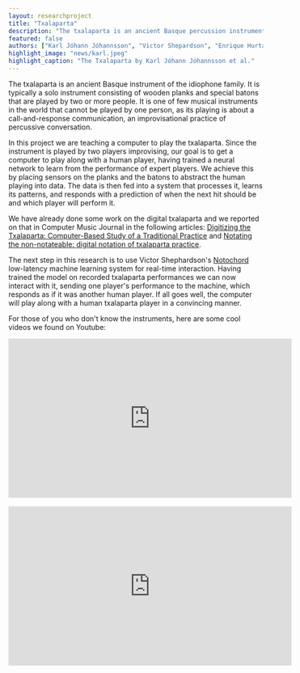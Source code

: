 ```yaml
---
layout: researchproject
title: "Txalaparta"
description: "The txalaparta is an ancient Basque percussion instrument."
featured: false
authors: ["Karl Jóhann Jóhannsson", "Victor Shepardson", "Enrique Hurtado", "Thor Magnusson"]
highlight_image: "news/karl.jpeg"
highlight_caption: "The Txalaparta by Karl Jóhann Jóhannsson et al."
---
```



The txalaparta is an ancient Basque instrument of the idiophone family. It is typically a solo instrument consisting of wooden planks and special batons that are played by two or more people. It is one of few musical instruments in the world that cannot be played by one person, as its playing is about a call-and-response communication, an improvisational practice of percussive conversation. 

In this project we are teaching a computer to play the txalaparta. Since the instrument is played by two players improvising, our goal is to get a computer to play along with a human player, having trained a neural network to learn from the performance of expert players. We achieve this by placing sensors on the planks and the batons to abstract the human playing into data. The data is then fed into a system that processes it, learns its patterns, and responds with a prediction of when the next hit should be and which player will perform it. 

We have already done some work on the digital txalaparta and we reported on that in Computer Music Journal in the following articles: <a href="http://users.sussex.ac.uk/~thm21/thor/pdfs/HurtadoMagnussonRekalde.pdf">Digitizing the Txalaparta: Computer-Based Study of a Traditional Practice</a> and <a href="http://users.sussex.ac.uk/~thm21/thor/pdfs/Hurtado_Magnusson_TENOR_2016.pdf">Notating the non-notateable: digital notation of txalaparta practice</a>.

The next step in this research is to use Victor Shephardson's <a href="/research/notochord">Notochord</a> low-latency machine learning system for real-time interaction. Having trained the model on recorded txalaparta performances we can now interact with it, sending one player's performance to the machine, which responds as if it was another human player. If all goes well, the computer will play along with a human txalaparta player in a convincing manner.

For those of you who don't know the instruments, here are some cool videos we found on Youtube:

<iframe width="560" height="315" src="https://www.youtube.com/embed/XaSYiBaqLwA" title="YouTube video player" frameborder="0" allow="accelerometer; autoplay; clipboard-write; encrypted-media; gyroscope; picture-in-picture" allowfullscreen></iframe>
&nbsp;

<iframe width="560" height="315" src="https://www.youtube.com/embed/qwnAnB57H2k?start=485" title="YouTube video player" frameborder="0" allow="accelerometer; autoplay; clipboard-write; encrypted-media; gyroscope; picture-in-picture" allowfullscreen></iframe>
&nbsp;
